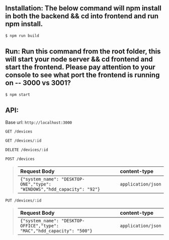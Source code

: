 Installation: The below command will npm install in both the backend && cd into frontend and run npm install. 
------------

```bash
$ npm run build
```


Run: Run this command from the root folder, this will start your node server && cd frontend and start the frontend. Please pay attention to your console to see what port the frontend is running on -- 3000 vs 3001?
------------

```bash
$ npm start
```


API:
------------

Base url: `http://localhost:3000`


```bash
GET /devices
```


```bash
GET /devices/:id
```


```bash
DELETE /devices/:id
```


```bash
POST /devices
```
> |  Request Body                                                           | content-type          |
> |:------------------------------------------------------------------------|:----------------------|
> | `{"system_name": "DESKTOP-ONE","type": "WINDOWS","hdd_capacity": "92"}` | `application/json`    |


```bash
PUT /devices/:id
```
> |  Request Body                                                            | content-type          |
> |:-------------------------------------------------------------------------|:----------------------|
> | `{"system_name": "DESKTOP-OFFICE","type": "MAC","hdd_capacity": "500"}`  | `application/json`    |
